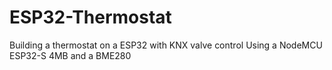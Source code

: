 # ESP32-Thermostat
Building a thermostat on a ESP32 with KNX valve control
Using a NodeMCU ESP32-S 4MB and a BME280
